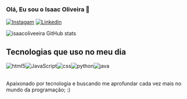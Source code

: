 ### Olá, Eu sou o Isaac Oliveira 👋

[![Instagam](https://img.shields.io/badge/Instagram-E4405F?style=for-the-badge&logo=instagram&logoColor=white)](https://www.instagram.com/isaac.oliveeira)
[![Linkedin](https://img.shields.io/badge/LinkedIn-0077B5?style=for-the-badge&logo=linkedin&logoColor=white)](https://linkedin.com/in/isaac-oliveira-1557612b6)


![isaacoliveeira GitHub stats](https://github-readme-stats.vercel.app/api?username=isaacoliveeira&show_icons=true&theme=dark)

##  Tecnologias que uso no meu dia
<div>
    <img align="center" alt="html5" src="https://img.shields.io/badge/HTML5-E34F26?style=for-the-badge&logo=html5&logoColor=white"/><img align="center" alt="JavaScript" src="https://img.shields.io/badge/JavaScript-323330?style=for-the-badge&logo=javascript&logoColor=F7DF1E"/><img align="center" alt="css" src="https://img.shields.io/badge/CSS3-1572B6?style=for-the-badge&logo=css3&logoColor=white"/><img align="center" alt="python" src="https://img.shields.io/badge/Python-14354C?style=for-the-badge&logo=python&logoColor=white"/><img align="center" alt="java" src="https://img.shields.io/badge/Java-ED8B00?style=for-the-badge&logo=openjdk&logoColor=white"/>
</div><br/>

Apaixonado por tecnologia e buscando me aprofundar cada vez mais no mundo da programação; :)
